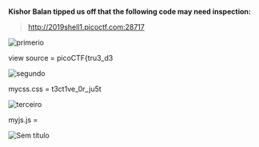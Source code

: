 **Kishor Balan tipped us off that the following code may need inspection:**
> http://2019shell1.picoctf.com:28717

![primerio](https://user-images.githubusercontent.com/51774020/74077731-05be4600-4a01-11ea-9dc9-40d9cfede61d.png)

view source = picoCTF{tru3_d3

![segundo](https://user-images.githubusercontent.com/51774020/74077771-811ff780-4a01-11ea-8f1d-2f7d1d31b2fb.png)

mycss.css = t3ct1ve_0r_ju5t

![terceiro](https://user-images.githubusercontent.com/51774020/74077801-ccd2a100-4a01-11ea-8074-556969723726.png)

myjs.js = 

![Sem título](https://user-images.githubusercontent.com/51774020/74077786-a90f5b00-4a01-11ea-8d0b-fc2bc3208dce.png)

